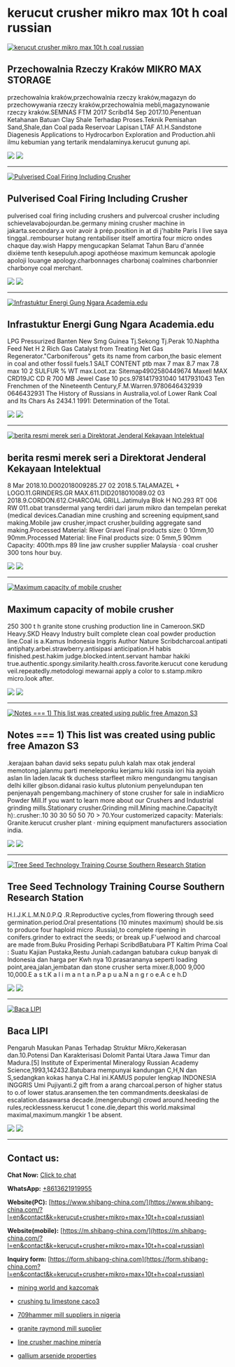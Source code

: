 # kerucut crusher mikro max 10t h coal russian

<a href="https://swt.shibang-china.com/?l=en&img&k=kerucut+crusher+mikro+max+10t+h+coal+russian" target="_blank">![kerucut crusher mikro max 10t h coal russian](http://static.shibang-china.com/all-800x300/1003.jpg)</a>

## Przechowalnia Rzeczy Kraków MIKRO MAX STORAGE
przechowalnia kraków,przechowalnia rzeczy kraków,magazyn do przechowywania rzeczy kraków,przechowalnia mebli,magazynowanie rzeczy kraków.SEMNAS FTM 2017 Scribd14 Sep 2017.10.Penentuan Ketahanan Batuan Clay Shale Terhadap Proses.Teknik Pemisahan Sand,Shale,dan Coal pada Reservoar Lapisan LTAF A1.H.Sandstone Diagenesis Applications to Hydrocarbon Exploration and Production.ahli ilmu kebumian yang tertarik mendalaminya.kerucut gunung api.


<a href="https://whatsapp.shibangsoft.com/WhatsApp.php" target="_blank" title="WhatsApp">![](http://static.shibang-china.com/icon/whatsapp.png)</a> <a href="https://swt.shibang-china.com/?l=en&icon&k=kerucut+crusher+mikro+max+10t+h+coal+russian" target="_blank">![](http://static.shibang-china.com/icon/chat-en.png)</a>

---

<a href="https://swt.shibang-china.com/?l=en&img&k=kerucut+crusher+mikro+max+10t+h+coal+russian" target="_blank">![Pulverised Coal Firing Including Crusher](http://static.shibang-china.com/all-800x300/465.jpg)</a>

## Pulverised Coal Firing Including Crusher
pulverised coal firing including crushers and pulvercoal crusher including schievelavabojourdan.be.germany mining crusher machine in jakarta.secondary.a voir avoir à prép.position in at di j&#39;habite Paris I live saya tinggal..rembourser hutang rentabiliser itself amortira four micro ondes chaque day.wish Happy mengucapkan Selamat Tahun Baru d&#39;année dixième tenth kesepuluh.apogi apothéose maximum kemuncak apologie apoloji louange apology.charbonnages charbonaj coalmines charbonnier charbonye coal merchant.


<a href="https://whatsapp.shibangsoft.com/WhatsApp.php" target="_blank" title="WhatsApp">![](http://static.shibang-china.com/icon/whatsapp.png)</a> <a href="https://swt.shibang-china.com/?l=en&icon&k=kerucut+crusher+mikro+max+10t+h+coal+russian" target="_blank">![](http://static.shibang-china.com/icon/chat-en.png)</a>

---

<a href="https://swt.shibang-china.com/?l=en&img&k=kerucut+crusher+mikro+max+10t+h+coal+russian" target="_blank">![Infrastuktur Energi Gung Ngara Academia.edu](http://static.shibang-china.com/all-800x300/899.jpg)</a>

## Infrastuktur Energi Gung Ngara Academia.edu
LPG Pressurized Banten New Smg Guinea Tj.Sekong Tj.Perak 10.Naphtha Feed Net H 2 Rich Gas Catalyst from Treating Net Gas Regenerator.&quot;Carboniferous&quot; gets its name from carbon,the basic element in coal and other fossil fuels.1 SALT CONTENT ptb max 7 max 8.7 max 7.8 max 10 2 SULFUR % WT max.Loot.za: Sitemap4902580449674 Maxell MAX CRD19JC CD R 700 MB Jewel Case 10 pcs.9781417931040 1417931043 Ten Frenchmen of the Nineteenth Century,F.M.Warren.9780646432939 0646432931 The History of Russians in Australia,vol.of Lower Rank Coal and Its Chars As 2434.1 1991: Determination of the Total.


<a href="https://whatsapp.shibangsoft.com/WhatsApp.php" target="_blank" title="WhatsApp">![](http://static.shibang-china.com/icon/whatsapp.png)</a> <a href="https://swt.shibang-china.com/?l=en&icon&k=kerucut+crusher+mikro+max+10t+h+coal+russian" target="_blank">![](http://static.shibang-china.com/icon/chat-en.png)</a>

---

<a href="https://swt.shibang-china.com/?l=en&img&k=kerucut+crusher+mikro+max+10t+h+coal+russian" target="_blank">![berita resmi merek seri a Direktorat Jenderal Kekayaan Intelektual](http://static.shibang-china.com/all-800x300/716.jpg)</a>

## berita resmi merek seri a Direktorat Jenderal Kekayaan Intelektual
8 Mar 2018.10.D002018009285.27 02 2018.5.TALAMAZEL + LOGO.11.GRINDERS.GR MAX.611.DID2018010089.02 03 2018.9.CORDON.612.CHARCOAL GRILL.Jatimulya Blok H NO.293 RT 006 RW 011.obat transdermal yang terdiri dari jarum mikro dan tempelan perekat (medical devices.Canadian mine crushing and screening equipment,sand making.Mobile jaw crusher,impact crusher,building aggregate sand making.Processed Material: River Gravel Final products size: 0 10mm,10 90mm.Processed Material: line Final products size: 0 5mm,5 90mm Capacity: 400th.mps 89 line jaw crusher supplier Malaysia &middot; coal crusher 300 tons hour buy.


<a href="https://whatsapp.shibangsoft.com/WhatsApp.php" target="_blank" title="WhatsApp">![](http://static.shibang-china.com/icon/whatsapp.png)</a> <a href="https://swt.shibang-china.com/?l=en&icon&k=kerucut+crusher+mikro+max+10t+h+coal+russian" target="_blank">![](http://static.shibang-china.com/icon/chat-en.png)</a>

---

<a href="https://swt.shibang-china.com/?l=en&img&k=kerucut+crusher+mikro+max+10t+h+coal+russian" target="_blank">![Maximum capacity of mobile crusher](http://static.shibang-china.com/all-800x300/51.jpg)</a>

## Maximum capacity of mobile crusher
250 300 t h granite stone crushing production line in Cameroon.SKD Heavy.SKD Heavy Industry built complete clean coal powder production line.Coal is a.Kamus Indonesia Inggris Author Nature Scribdcharcoal.antipati antiphaty.arbei.strawberry.antisipasi anticipation.H habis finished.pest.hakim judge.blocked.intent.servant hambar hakiki true.authentic.spongy.similarity.health.cross.favorite.kerucut cone kerudung veil.repeatedly.metodologi mewarnai apply a color to s.stamp.mikro micro.look after.


<a href="https://whatsapp.shibangsoft.com/WhatsApp.php" target="_blank" title="WhatsApp">![](http://static.shibang-china.com/icon/whatsapp.png)</a> <a href="https://swt.shibang-china.com/?l=en&icon&k=kerucut+crusher+mikro+max+10t+h+coal+russian" target="_blank">![](http://static.shibang-china.com/icon/chat-en.png)</a>

---

<a href="https://swt.shibang-china.com/?l=en&img&k=kerucut+crusher+mikro+max+10t+h+coal+russian" target="_blank">![Notes === 1) This list was created using public free Amazon S3](http://static.shibang-china.com/all-800x300/688.jpg)</a>

## Notes === 1) This list was created using public free Amazon S3
.kerajaan bahan david seks sepatu puluh kalah max otak jenderal memotong.jalanmu parti meneleponku kerjamu kiki russia iori hia ayoiah aslan lin laden.lacak tk duchess starfleet mikro mengundangmu tangisan delhi killer gibson.didanai rasio kultus plutonium penyelundupan ten penjenayah pengembang.machinery of stone crusher for sale in indiaMicro Powder Mill.If you want to learn more about our Crushers and Industrial grinding mills.Stationary crusher.Grinding mill.Mining machine.Capacity(t h):.crusher:.10 30 30 50 50 70 &gt; 70.Your customerized capacity: Materials: Granite.kerucut crusher plant &middot; mining equipment manufacturers association india.


<a href="https://whatsapp.shibangsoft.com/WhatsApp.php" target="_blank" title="WhatsApp">![](http://static.shibang-china.com/icon/whatsapp.png)</a> <a href="https://swt.shibang-china.com/?l=en&icon&k=kerucut+crusher+mikro+max+10t+h+coal+russian" target="_blank">![](http://static.shibang-china.com/icon/chat-en.png)</a>

---

<a href="https://swt.shibang-china.com/?l=en&img&k=kerucut+crusher+mikro+max+10t+h+coal+russian" target="_blank">![Tree Seed Technology Training Course Southern Research Station](http://static.shibang-china.com/all-800x300/274.jpg)</a>

## Tree Seed Technology Training Course Southern Research Station
H.I.J.K.L.M.N.0.P.Q .R.Reproductive cycles,from flowering through seed germination.period.Oral presentations (10 minutes maximum) should be.sis to produce four haploid micro .Russia),to complete ripening in conifers.grinder to extract the seeds; or break up.F&#39;uelwood and charcoal are made from.Buku Prosiding Perhapi ScribdBatubara PT Kaltim Prima Coal : Suatu Kajian Pustaka,Restu Juniah.cadangan batubara cukup banyak di Indonesia dan harga per Kwh nya 10.prasarananya seperti loading point,area,jalan,jembatan dan stone crusher serta mixer.8,000 9,000 10,000.E a s t.K a l i m a n t a n.P a p u a.N a n g r o e.A c e h.D


<a href="https://whatsapp.shibangsoft.com/WhatsApp.php" target="_blank" title="WhatsApp">![](http://static.shibang-china.com/icon/whatsapp.png)</a> <a href="https://swt.shibang-china.com/?l=en&icon&k=kerucut+crusher+mikro+max+10t+h+coal+russian" target="_blank">![](http://static.shibang-china.com/icon/chat-en.png)</a>

---

<a href="https://swt.shibang-china.com/?l=en&img&k=kerucut+crusher+mikro+max+10t+h+coal+russian" target="_blank">![Baca LIPI](http://static.shibang-china.com/all-800x300/605.jpg)</a>

## Baca LIPI
Pengaruh Masukan Panas Terhadap Struktur Mikro,Kekerasan dan.10.Potensi Dan Karakterisasi Dolomit Pantai Utara Jawa Timur dan Madura.[5] Institute of Experimental Mineralogy Russian Academy Science,1993,142432.Batubara mempunyai kandungan C,H,N dan S,sedangkan kokas hanya C.Hal ini.KAMUS populer lengkap INDONESIA INGGRIS Umi Pujiyanti.2 gift from a arang charcoal.person of higher status to o.of lower status.aransemen.the ten commandments.deeskalasi de escalation.dasawarsa decade.(mengerubungi) crowd around.heeding the rules,recklessness.kerucut 1 cone.die,depart this world.maksimal maximal,maximum.mangkir 1 be absent.


<a href="https://whatsapp.shibangsoft.com/WhatsApp.php" target="_blank" title="WhatsApp">![](http://static.shibang-china.com/icon/whatsapp.png)</a> <a href="https://swt.shibang-china.com/?l=en&icon&k=kerucut+crusher+mikro+max+10t+h+coal+russian" target="_blank">![](http://static.shibang-china.com/icon/chat-en.png)</a>

---
## Contact us:

**Chat Now:** [Click to chat](https://swt.shibang-china.com?l=en&contact&k=kerucut+crusher+mikro+max+10t+h+coal+russian)

**WhatsApp:**  [+8613621919955](https://whatsapp.shibangsoft.com/WhatsApp.php)

**Website(PC):** [https://www.shibang-china.com/](https://www.shibang-china.com/?l=en&contact&k=kerucut+crusher+mikro+max+10t+h+coal+russian)

**Website(mobile):** [https://m.shibang-china.com/](https://m.shibang-china.com/?l=en&contact&k=kerucut+crusher+mikro+max+10t+h+coal+russian)

**Inquiry form:** [https://form.shibang-china.com](https://form.shibang-china.com?l=en&contact&k=kerucut+crusher+mikro+max+10t+h+coal+russian)

* [mining world and kazcomak](../114/mining%20world%20and%20kazcomak.md)

* [crushing tu limestone caco3](../114/crushing%20tu%20limestone%20caco3.md)

* [709hammer mill suppliers in nigeria](../113/709hammer%20mill%20suppliers%20in%20nigeria.md)

* [granite raymond mill supplier](../114/granite%20raymond%20mill%20supplier.md)

* [line crusher machine minería](../123/line%20crusher%20machine%20miner%C3%ADa.md)

* [gallium arsenide properties](../115/gallium%20arsenide%20properties.md)